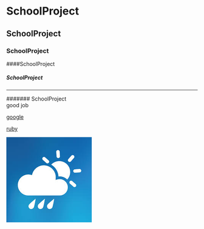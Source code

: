 # SchoolProject
## SchoolProject
### SchoolProject
####SchoolProject
##### SchoolProject
<hr>
####### SchoolProject
<br>good job<br>

[google](http://www.google.com)

[ruby](JAVA練習題目.docx)

![weather](/pic/weather.jpg)
